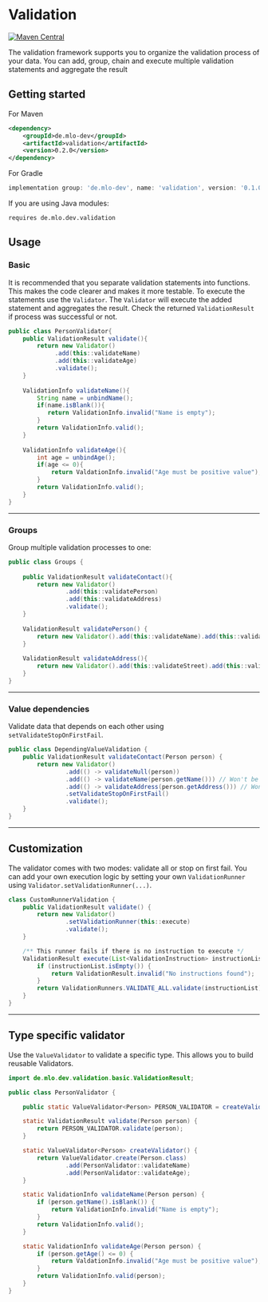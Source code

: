 # Validation

[![Maven Central](https://img.shields.io/maven-central/v/de.mlo-dev/validation.svg)](http://search.maven.org/#search|ga|1|g%3Ade.mlo-dev)

The validation framework supports you to organize the validation process of your data. You can add, group, chain and
execute multiple validation statements and aggregate the result

## Getting started

For Maven

```xml
<dependency>
    <groupId>de.mlo-dev</groupId>
    <artifactId>validation</artifactId>
    <version>0.2.0</version>
</dependency>
```

For Gradle

```gradle
implementation group: 'de.mlo-dev', name: 'validation', version: '0.1.0'
```

If you are using Java modules:

```
requires de.mlo.dev.validation
```

## Usage

### Basic

It is recommended that you separate validation statements into functions. This makes the code clearer and makes it more
testable. To execute the statements use the ```Validator```. The
```Validator``` will execute the added statement and aggregates the result. Check the returned
```ValidationResult``` if process was successful or not.

```java
public class PersonValidator{
    public ValidationResult validate(){
        return new Validator()
             .add(this::validateName)
             .add(this::validateAge)
             .validate();
    }
    
    ValidationInfo validateName(){
        String name = unbindName();
        if(name.isBlank()){
           return ValidationInfo.invalid("Name is empty");
        }
        return ValidationInfo.valid();
    }
    
    ValidationInfo validateAge(){
        int age = unbindAge();
        if(age <= 0){
            return ValdationInfo.invalid("Age must be positive value");
        }
        return ValidationInfo.valid();
    }
}
```

***

### Groups

Group multiple validation processes to one:

```java
public class Groups {
    
    public ValidationResult validateContact(){
        return new Validator()
                .add(this::validatePerson)
                .add(this::validateAddress)
                .validate();
    }
    
    ValidationResult validatePerson() {
        return new Validator().add(this::validateName).add(this::validateAge).validate();
    }
    
    ValidationResult validateAddress(){
        return new Validator().add(this::validateStreet).add(this::validateZipAndTown).validate();
    }
}
```

***

### Value dependencies

Validate data that depends on each other using ```setValidateStopOnFirstFail```.

```java
public class DependingValueValidation {
    public ValidationResult validateContact(Person person) {
        return new Validator()
                .add(() -> validateNull(person))
                .add(() -> validateName(person.getName())) // Won't be executed if 'person' was null
                .add(() -> validateAddress(person.getAddress())) // Won't be executed if 'person' was null or 'name' was empty
                .setValidateStopOnFirstFail()
                .validate();
    }
}
```

***

## Customization

The validator comes with two modes: validate all or stop on first fail. You can add your own execution logic by setting
your own ```ValidationRunner``` using
```Validator.setValidationRunner(...)```.

```java
class CustomRunnerValidation {
    public ValidationResult validate() {
        return new Validator()
                .setValidationRunner(this::execute)
                .validate();
    }

    /** This runner fails if there is no instruction to execute */
    ValidationResult execute(List<ValidationInstruction> instructionList) {
        if (instructionList.isEmpty()) {
            return ValidationResult.invalid("No instructions found");
        }
        return ValidationRunners.VALIDATE_ALL.validate(instructionList);
    }
}
```

***

## Type specific validator

Use the ```ValueValidator``` to validate a specific type. This allows you to build reusable Validators.

```java
import de.mlo.dev.validation.basic.ValidationResult;

public class PersonValidator {

    public static ValueValidator<Person> PERSON_VALIDATOR = createValidator();

    static ValidationResult validate(Person person) {
        return PERSON_VALIDATOR.validate(person);
    }

    static ValueValidator<Person> createValidator() {
        return ValueValidator.create(Person.class)
                .add(PersonValidator::validateName)
                .add(PersonValidator::validateAge);
    }

    static ValidationInfo validateName(Person person) {
        if (person.getName().isBlank()) {
            return ValidationInfo.invalid("Name is empty");
        }
        return ValidationInfo.valid();
    }

    static ValidationInfo validateAge(Person person) {
        if (person.getAge() <= 0) {
            return ValdationInfo.invalid("Age must be positive value");
        }
        return ValidationInfo.valid(person);
    }
}
```